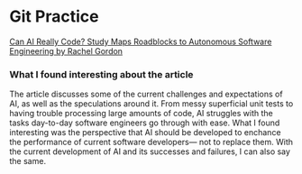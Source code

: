 # Git Practice
[Can AI Really Code? Study Maps Roadblocks to Autonomous Software Engineering by Rachel Gordon](https://news.mit.edu/2025/can-ai-really-code-study-maps-roadblocks-to-autonomous-software-engineering-0716)

### What I found interesting about the article
The article discusses some of the current challenges and expectations of AI, as well as the speculations around it. From messy superficial unit tests to having trouble processing large amounts of code, AI struggles with the tasks day-to-day software engineers go through with ease. What I found interesting was the perspective that AI should be developed to enchance the performance of current software developers— not to replace them. With the current development of AI and its successes and failures, I can also say the same.